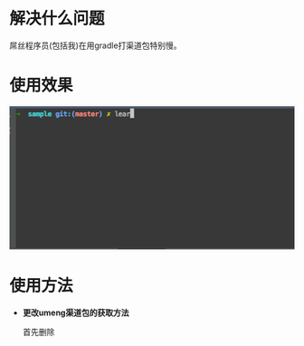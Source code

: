解决什么问题
=================

屌丝程序员(包括我)在用gradle打渠道包特别慢。

使用效果
=================

![](./cli.gif)

使用方法
======================

 - **更改umeng渠道包的获取方法**

    首先删除
